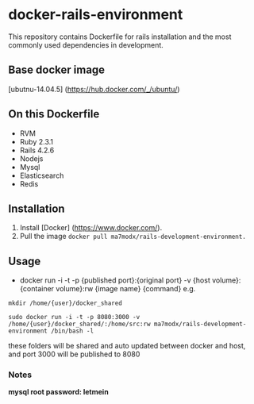 # docker-rails-environment
  This repository contains Dockerfile for rails installation and the most commonly used dependencies in development.

## Base docker image
  [ubutnu-14.04.5] (https://hub.docker.com/_/ubuntu/)

## On this Dockerfile
  - RVM
  - Ruby 2.3.1 
  - Rails 4.2.6
  - Nodejs
  - Mysql
  - Elasticsearch
  - Redis
  
## Installation 
  1. Install [Docker] (https://www.docker.com/).
  2. Pull the image 
    ```
    docker pull ma7modx/rails-development-environment.
    ```
  
## Usage
  - docker run -i -t -p {published port}:{original port} -v {host volume}:{container volume}:rw {image name} {command}
  e.g.
  ```
  mkdir /home/{user}/docker_shared
  
  sudo docker run -i -t -p 8080:3000 -v /home/{user}/docker_shared/:/home/src:rw ma7modx/rails-development-environment /bin/bash -l
  ```
  these folders will be shared and auto updated between docker and host, and port 3000 will be published to 8080

### Notes
  **mysql root password: letmein**
  
